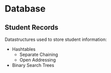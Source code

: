 # Database
## Student Records

Datastructures used to store student information:
* Hashtables
  * Separate Chaining
  * Open Addressing
* Binary Search Trees
